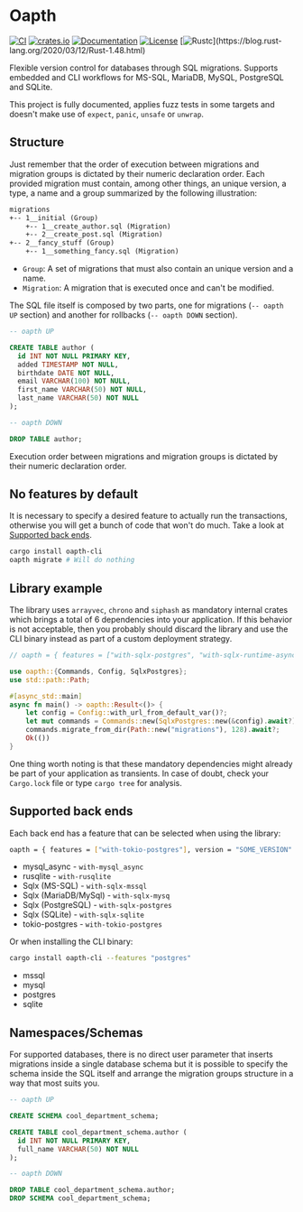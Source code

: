# Oapth 

[![CI](https://github.com/c410-f3r/oapth/workflows/CI/badge.svg)](https://github.com/c410-f3r/oapth/actions?query=workflow%3ACI)
[![crates.io](https://img.shields.io/crates/v/oapth.svg)](https://crates.io/crates/oapth)
[![Documentation](https://docs.rs/oapth/badge.svg)](https://docs.rs/oapth)
[![License](https://img.shields.io/badge/license-APACHE2-blue.svg)](./LICENSE)
[![Rustc](https://img.shields.io/badge/rustc-1.48-lightgray")](https://blog.rust-lang.org/2020/03/12/Rust-1.48.html)

Flexible version control for databases through SQL migrations. Supports embedded and CLI workflows for MS-SQL, MariaDB, MySQL, PostgreSQL and SQLite.

This project is fully documented, applies fuzz tests in some targets and doesn't make use of `expect`, `panic`, `unsafe` or `unwrap`.

## Structure
 Just remember that the order of execution between migrations and migration groups is dictated by their numeric declaration order.
Each provided migration must contain, among other things, an unique version, a type, a name and a group summarized by the following illustration:

```txt
migrations
+-- 1__initial (Group)
    +-- 1__create_author.sql (Migration)
    +-- 2__create_post.sql (Migration)
+-- 2__fancy_stuff (Group)
    +-- 1__something_fancy.sql (Migration)
```

* `Group`: A set of migrations that must also contain an unique version and a name.
* `Migration`: A migration that is executed once and can't be modified.

The SQL file itself is composed by two parts, one for migrations (`-- oapth UP` section) and another for rollbacks (`-- oapth DOWN` section).

```sql
-- oapth UP

CREATE TABLE author (
  id INT NOT NULL PRIMARY KEY,
  added TIMESTAMP NOT NULL,
  birthdate DATE NOT NULL,
  email VARCHAR(100) NOT NULL,
  first_name VARCHAR(50) NOT NULL,
  last_name VARCHAR(50) NOT NULL
);

-- oapth DOWN

DROP TABLE author;
```

Execution order between migrations and migration groups is dictated by their numeric declaration order.

## No features by default

It is necessary to specify a desired feature to actually run the transactions, otherwise you will get a bunch of code that won't do much. Take a look at [Supported back ends](oapth#supported-back-ends).

```bash
cargo install oapth-cli
oapth migrate # Will do nothing
```

## Library example

The library uses `arrayvec`, `chrono` and `siphash` as mandatory internal crates which brings a total of 6 dependencies into your application. If this behavior is not acceptable, then you probably should discard the library and use the CLI binary instead as part of a custom deployment strategy.

```rust
// oapth = { features = ["with-sqlx-postgres", "with-sqlx-runtime-async-std"], version = "SOME_VERSION" }

use oapth::{Commands, Config, SqlxPostgres};
use std::path::Path;

#[async_std::main]
async fn main() -> oapth::Result<()> {
    let config = Config::with_url_from_default_var()?;
    let mut commands = Commands::new(SqlxPostgres::new(&config).await?);
    commands.migrate_from_dir(Path::new("migrations"), 128).await?;
    Ok(())
}
```

One thing worth noting is that these mandatory dependencies might already be part of your application as transients. In case of doubt, check your `Cargo.lock` file or type `cargo tree` for analysis.

## Supported back ends

Each back end has a feature that can be selected when using the library:

```bash
oapth = { features = ["with-tokio-postgres"], version = "SOME_VERSION" }
```

- mysql_async - `with-mysql_async`
- rusqlite - `with-rusqlite`
- Sqlx (MS-SQL) - `with-sqlx-mssql`
- Sqlx (MariaDB/MySql) - `with-sqlx-mysq`
- Sqlx (PostgreSQL) - `with-sqlx-postgres`
- Sqlx (SQLite) - `with-sqlx-sqlite`
- tokio-postgres - `with-tokio-postgres`

Or when installing the CLI binary:

```bash
cargo install oapth-cli --features "postgres"
```

- mssql
- mysql
- postgres
- sqlite

## Namespaces/Schemas

For supported databases, there is no direct user parameter that inserts migrations inside a single database schema but it is possible to specify the schema inside the SQL itself and arrange the migration groups structure in a way that most suits you.

```sql
-- oapth UP

CREATE SCHEMA cool_department_schema;

CREATE TABLE cool_department_schema.author (
  id INT NOT NULL PRIMARY KEY,
  full_name VARCHAR(50) NOT NULL
);

-- oapth DOWN

DROP TABLE cool_department_schema.author;
DROP SCHEMA cool_department_schema;
```
